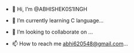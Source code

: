 - 👋 Hi, I’m @ABHISHEK0S1INGH

- 🌱 I’m currently learning C language...
- 💞️ I’m looking to collaborate on ...
- 📫 How to reach me abhi620548@gmail.com...

<!---
ABHISHEK0S1INGH/ABHISHEK0S1INGH is a ✨ special ✨ repository because its `README.md` (this file) appears on your GitHub profile.
You can click the Preview link to take a look at your changes.
--->
